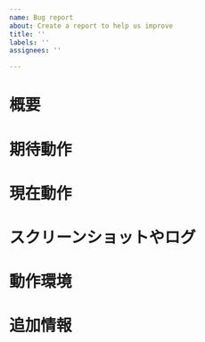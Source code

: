 ```yaml
---
name: Bug report
about: Create a report to help us improve
title: ''
labels: ''
assignees: ''

---
```


# 概要
<!-- 必須項目 -->

# 期待動作
<!-- 必須項目 -->

# 現在動作
<!-- 必須項目 -->

# スクリーンショットやログ
<!-- 任意項目 -->

# 動作環境
<!-- 必須項目 -->

# 追加情報
<!-- 任意項目 -->
